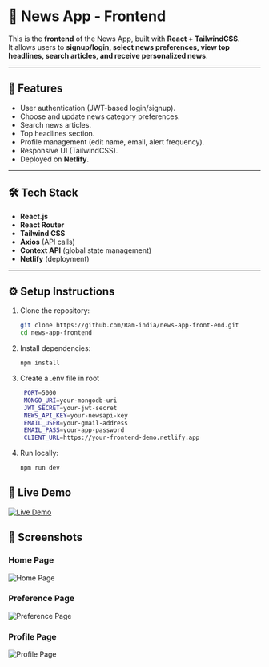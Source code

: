 # 📰 News App - Frontend

This is the **frontend** of the News App, built with **React + TailwindCSS**.  
It allows users to **signup/login, select news preferences, view top headlines, search articles, and receive personalized news**.

---

## 🚀 Features
- User authentication (JWT-based login/signup).
- Choose and update news category preferences.
- Search news articles.
- Top headlines section.
- Profile management (edit name, email, alert frequency).
- Responsive UI (TailwindCSS).
- Deployed on **Netlify**.

---

## 🛠️ Tech Stack
- **React.js**
- **React Router**
- **Tailwind CSS**
- **Axios** (API calls)
- **Context API** (global state management)
- **Netlify** (deployment)

---

## ⚙️ Setup Instructions

1. Clone the repository:
   ```bash
   git clone https://github.com/Ram-india/news-app-front-end.git
   cd news-app-frontend

2. Install dependencies:
   ```bash
   npm install

3. Create a .env file in root
   ```bash
    PORT=5000
    MONGO_URI=your-mongodb-uri
    JWT_SECRET=your-jwt-secret
    NEWS_API_KEY=your-newsapi-key
    EMAIL_USER=your-gmail-address
    EMAIL_PASS=your-app-password
    CLIENT_URL=https://your-frontend-demo.netlify.app

4. Run locally:
   ```bash
   npm run dev

## 🚀 Live Demo
[![Live Demo](https://img.shields.io/badge/Live_Demo-Netlify-brightgreen?style=for-the-badge&logo=netlify)](https://live-news-cap.netlify.app)

## 📸 Screenshots

### Home Page
![Home Page](./screenshots/News%20_app_home_page.png)

### Preference Page
![Preference Page](./screenshots/news_app_preference_page.png)

### Profile Page
![Profile Page](./screenshots/news_app_profile_page.png)
